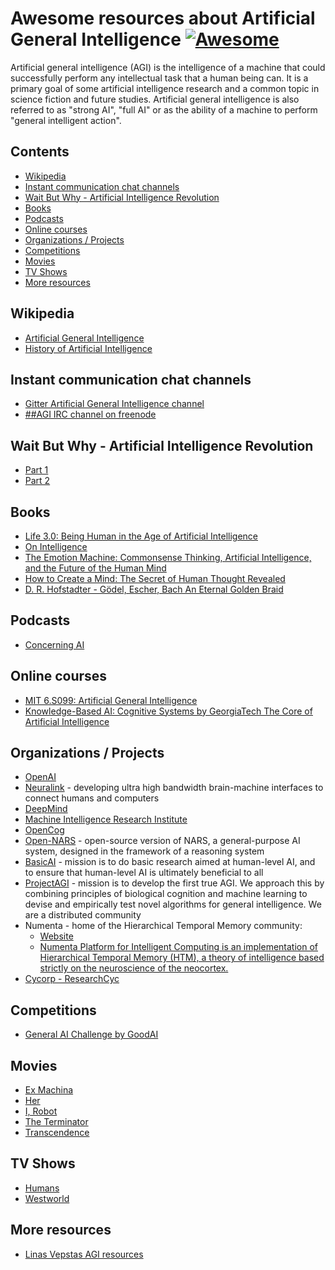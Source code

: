 # Awesome resources about Artificial General Intelligence [![Awesome](https://cdn.rawgit.com/sindresorhus/awesome/d7305f38d29fed78fa85652e3a63e154dd8e8829/media/badge.svg)](https://github.com/sindresorhus/awesome)

Artificial general intelligence (AGI) is the intelligence of a machine that could successfully perform any intellectual task that a human being can. It is a primary goal of some artificial intelligence research and a common topic in science fiction and future studies. Artificial general intelligence is also referred to as "strong AI", "full AI" or as the ability of a machine to perform "general intelligent action".

## Contents

* [Wikipedia](#wikipedia)
* [Instant communication chat channels](#instant-communication-chat-channels)
* [Wait But Why - Artificial Intelligence Revolution](#wait-but-why---artificial-intelligence-revolution)
* [Books](#books)
* [Podcasts](#podcasts)
* [Online courses](#online-courses)
* [Organizations / Projects](#organizations-/-projects)
* [Competitions](#competitions)
* [Movies](#movies)
* [TV Shows](#tv-shows)
* [More resources](#more-resources)


## Wikipedia
* [Artificial General Intelligence](https://en.wikipedia.org/wiki/Artificial_general_intelligence)
* [History of Artificial Intelligence](https://en.wikipedia.org/wiki/History_of_artificial_intelligence)

## Instant communication chat channels
* [Gitter Artificial General Intelligence channel](https://gitter.im/artificial-general-intelligence/Lobby)
* [##AGI IRC channel on freenode](https://webchat.freenode.net/?channels=%23%23agi)

## Wait But Why - Artificial Intelligence Revolution
* [Part 1](https://waitbutwhy.com/2015/01/artificial-intelligence-revolution-1.html)
* [Part 2](https://waitbutwhy.com/2015/01/artificial-intelligence-revolution-2.html)

## Books
* [Life 3.0: Being Human in the Age of Artificial Intelligence](https://www.amazon.com/Life-3-0-Being-Artificial-Intelligence/dp/1101946598)
* [On Intelligence](https://www.amazon.com/gp/product/B003J4VE5Y/)
* [The Emotion Machine: Commonsense Thinking, Artificial Intelligence, and the Future of the Human Mind](https://www.amazon.com/gp/product/0743276647)
* [How to Create a Mind: The Secret of Human Thought Revealed](https://www.amazon.com/How-Create-Mind-Thought-Revealed/dp/0143124048/)
* [D. R. Hofstadter - Gödel, Escher, Bach An Eternal Golden Braid](https://www.amazon.com/G%C3%B6del-Escher-Bach-Eternal-Golden/dp/0465026567)

## Podcasts
* [Concerning AI](https://concerning.ai/)

## Online courses
* [MIT 6.S099: Artificial General Intelligence](https://agi.mit.edu)
* [Knowledge-Based AI: Cognitive Systems
by GeorgiaTech The Core of Artificial Intelligence](https://www.udacity.com/course/knowledge-based-ai-cognitive-systems--ud409)

## Organizations / Projects
* [OpenAI](https://openai.com/)
* [Neuralink](https://www.neuralink.com/) - developing ultra high bandwidth brain-machine interfaces to connect humans and computers
* [DeepMind](https://deepmind.com/)
* [Machine Intelligence Research Institute](https://intelligence.org/research-guide/)
* [OpenCog](http://opencog.org/)
* [Open-NARS](https://github.com/opennars/opennars) - open-source version of NARS, a general-purpose AI system, designed in the framework of a reasoning system
* [BasicAI](http://www.basicai.org/mission.html) - mission is to do basic research aimed at human-level AI, and to ensure that human-level AI is ultimately beneficial to all
* [ProjectAGI](https://agi.io/about/) - mission is to develop the first true AGI. We approach this by combining principles of biological cognition and machine learning to devise and empirically test novel algorithms for general intelligence. We are a distributed community
* Numenta - home of the Hierarchical Temporal Memory community:
    * [Website](https://numenta.org/)
    * [Numenta Platform for Intelligent Computing is an implementation of Hierarchical Temporal Memory (HTM), a theory of intelligence based strictly on the neuroscience of the neocortex.](https://github.com/numenta/nupic)
* [Cycorp - ResearchCyc](https://www.cyc.com/researchcyc/)

## Competitions
* [General AI Challenge by GoodAI](https://www.general-ai-challenge.org/)

## Movies

* [Ex Machina](http://www.imdb.com/title/tt0470752/)
* [Her](http://www.imdb.com/title/tt1798709/)
* [I, Robot](http://www.imdb.com/title/tt0343818/)
* [The Terminator](http://www.imdb.com/title/tt0088247/)
* [Transcendence](http://www.imdb.com/title/tt2209764/)

## TV Shows

* [Humans](https://www.imdb.com/title/tt4122068)
* [Westworld](https://www.imdb.com/title/tt0475784/)

## More resources
* [Linas Vepstas AGI resources](https://linas.org/agi.html)